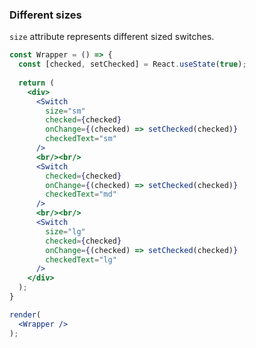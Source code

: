 ### Different sizes

`size` attribute represents different sized switches.

<!--start-code-->

```jsx
const Wrapper = () => {
  const [checked, setChecked] = React.useState(true);
  
  return (
    <div>
      <Switch
        size="sm"
        checked={checked}
        onChange={(checked) => setChecked(checked)}
        checkedText="sm"
      />
      <br/><br/>
      <Switch
        checked={checked}
        onChange={(checked) => setChecked(checked)}
        checkedText="md"
      />
      <br/><br/>
      <Switch
        size="lg"
        checked={checked}
        onChange={(checked) => setChecked(checked)}
        checkedText="lg"
      />
    </div>
  );
}

render(
  <Wrapper />
);
```

<!--end-code-->
